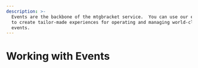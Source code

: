 ```yaml
---
description: >-
  Events are the backbone of the mtgbracket service.  You can use our event APIs
  to create tailor-made experiences for operating and managing world-class
  events.
---
```


# Working with Events

